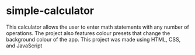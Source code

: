 # simple-calculator 
This calculator allows the user to enter math statements with any number of operations. The project also features colour presets that change the background colour of the app. This project was made using HTML, CSS, and JavaScript
